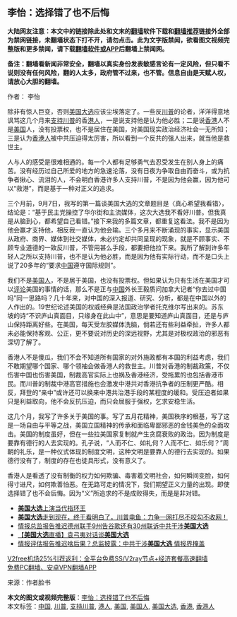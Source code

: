  <h2>李怡：选择错了也不后悔</h2> <p class="notice"><b>大陆网友注意：本文中的链接除此处和文末的<a href="https://github.com/bannedbook/fanqiang" >翻墙</a>软件下载和<a href="https://github.com/killgcd/justmysocks/blob/master/README.md">翻墙推荐</a>链接外全部为禁网链接，未翻墙状态下打不开，请勿点击。此为文字版禁闻，欲看图文视频完整版和更多禁闻，请下载<a href="https://github.com/bannedbook/fanqiang">翻墙软件或APP</a>后翻墙上禁闻网。</p><p>备注：翻墙看新闻非常安全，翻墙以真实身份发表敏感言论有一定风险，但只看不说则没有任何风险，翻的人太多，政府管不过来，也不管。信息自由是天赋人权，请放心大胆的翻墙。</b></p>  <div class="entry"> <p>作者： 李怡</p> <p>除非有惊人巨变，否则<a href="https://www.bannedbook.org/bnews/tag/%e7%be%8e%e5%9b%bd%e5%a4%a7%e9%80%89/" class="st_tag internal_tag" rel="tag" title="标签 美国大选 下的日志">美国大选</a>应该尘埃落定了。一些反<a href="https://www.bannedbook.org/bnews/tag/%e5%b7%9d%e6%99%ae/" class="st_tag internal_tag" rel="tag" title="标签 川普 下的日志">川普</a>的论者，洋洋得意地讽骂这几个月来<a href="https://www.bannedbook.org/bnews/tag/%E6%94%AF%E6%8C%81%E5%B7%9D%E6%99%AE/" class="st_tag internal_tag" rel="tag" title="标签 支持川普 下的日志">支持川普</a>的香<a href="https://www.bannedbook.org/bnews/tag/%e6%b8%af%e4%ba%ba/" class="st_tag internal_tag" rel="tag" title="标签 港人 下的日志">港人</a>，一是说支持他是认为他必胜；二是说<a href="https://www.bannedbook.org/bnews/tag/%e9%a6%99%e6%b8%af/" class="st_tag internal_tag" rel="tag" title="标签 香港 下的日志">香港</a>人不是<a href="https://www.bannedbook.org/bnews/tag/%e7%be%8e%e5%9b%bd/" class="st_tag internal_tag" rel="tag" title="标签 美国 下的日志">美国</a>人，没有投票权，也不是居住在美国，对美国现实政治经济社会一无所知；三是认为<a href="https://www.bannedbook.org/bnews/tag/%E9%A6%99%E6%B8%AF%E4%BA%BA/" class="st_tag internal_tag" rel="tag" title="标签 香港人 下的日志">香港人</a>被中共压迫得太厉害，所以看到一个反共的强人出来，就当他是救世主。</p>  <p>人与人的感受是很难相通的。每一个人都有足够勇气去忍受发生在别人身上的痛苦。没有经历过自己所爱的地方的急速沦落，没有日夜为争取自由而奋斗，或为抗争者揪心、流泪的人，不会明白香港许多人支持川普，不是因为他会赢，因为他可以“救港”，而是基于一种对正义的追求。</p> <p>三个月前，9月7日，我写的第一篇谈美国大选的文章题目是〈真心希望我看错〉，结论是：“基于民主党操控了华尔街和主流媒体，这次大选我不看好川普。但我真是从脑到心，都希望自己看错。”接下来我的多篇文章，都重复这看法。我不是因为他会赢才支持他，相反我一直认为他会输。三个多月来不断涌现的事实，显示美国从政府、商界、媒体到社交媒体，未必约定却共同呈现的现象，就是不顾事实、不顾专业道德的一致反川普，不管用甚么手段，都要把他拉下来。我所了解到许多年轻人之所以支持川普，也不是认为他必胜，而是因为他有实际行动，而不是口头上说了20多年的“要求<span class='wp_keywordlink_affiliate'><a href="https://www.bannedbook.org/" title="中国" target="_blank">中国</a></span>遵守国际规则”。</p>  <p>我们不是<a href="https://www.bannedbook.org/bnews/tag/%E7%BE%8E%E5%9B%BD%E4%BA%BA/" class="st_tag internal_tag" rel="tag" title="标签 美国人 下的日志">美国人</a>，不是居于美国，也没有投票权。但如果认为只有生活在美国才可以<span class='wp_keywordlink_affiliate'><a href="https://www.bannedbook.org/bnews/comments/" title="新闻评论" target="_blank">评论</a></span>美国的事情的话，那么不是正与<a href="https://www.bannedbook.org/bnews/tag/%E4%B8%AD%E5%9B%BD/" class="st_tag internal_tag" rel="tag" title="标签 中国 下的日志">中国</a>外长王毅质问加拿大记者“你去过中国吗”同一思路吗？几十年来，对中国的深入报道、研究、分析，都是在中国以外的人作出的。19世纪论述美国的权威经典是法国政治学者托克维尔写出来的。苏东坡的诗“不识庐山真面目，只缘身在此山中”，意思是要知道庐山真面目，还是与庐山保持距离好些。在美国，每天受左胶媒体洗脑，倘若还有些利益牵扯，许多人都未必能保持客观、公正，更不要说对历史的深远视野，尤其是对极权政治的邪恶有深切了解了。</p> <p>香港人不是傻瓜，我们不会不知道所有国家的对外施政都有本国的利益考虑，我们不敢期望哪个国家、哪个领袖会做香港人的救世主。川普对香港的制裁政策，不仅伤害中国也伤害美国，制裁高官实际上也祸及香港经济，受拖累的也包括香港市民。而川普的制裁中港高官措施也会激发中港共对香港抗争者的压制更严酷。相反，拜登的“亲中”或许还可以换来中港共治港手段的某程度的缓和。受压迫者如果只是利益取向，他不会反抗压迫，而只会屈服于强权，乞求安稳生活。</p>  <p>这几个月，我写了许多关于美国的事。写了五月花精神，美国秩序的根基，写了这是一场自由与平等之战，美国立国精神的传承和面临卑鄙邪恶的金钱美色的全面攻击。美国的制度虽好，但在一些拉美国家复制就产生贪腐衰败的政治。因为制度是要靠有德行的人去实现的。孔子说，“人而不仁、如礼何？人而不仁、如乐何？”周朝的礼乐，是一种仪式体现的制度文明，这种文明是要靠人的德行去实现的。如果德行没有了，制度的存在也徒具形式，没有意义了。</p> <p>香港人是看透了没有制衡的权力如何欺骗、毒害着文明社会，如何瞬间变脸，如何得寸进尺，如何欺善怕恶。在无路可走的情况下，我们期望正义力量的出现。即使选择错了也不会后悔。因为“义”所追求的不是成败得失，而是是非对错。</p>  <ul class='op-related-articles' title='相关阅读'> <li><a href='https://www.bannedbook.org/bnews/bannedvideo/20201219/1450723.html' target='_blank'><b>美国大选</b>上演当代指环王</a></li> <li><a href='https://www.bannedbook.org/bnews/bannedvideo/20201219/1450688.html' target='_blank'><b>美国大选</b>走到现在，终于看明白了，川普电鱼：力争一网打尽不咬勾不收网！</a></li> <li><a href='https://www.bannedbook.org/bnews/taiwannews/20201218/1450411.html' target='_blank'>情报总监报告推迟德州联手9州告谷歌还有30州联诉中共干涉<b>美国大选</b></a></li> <li><a href='https://www.bannedbook.org/bnews/bannedvideo/20201218/1450003.html' target='_blank'>【<b>美国大选</b>直播】袁弓夷对话谈<b>美国大选</b></a></li> <li><a href='https://www.bannedbook.org/bnews/topimagenews/20201218/1449985.html' target='_blank'>情报评估报告推迟啥后果？总监披露：中共干涉<b>美国大选</b> 情报界掩盖</a></li> </ul> <p class="texttj"> <a href="https://github.com/bannedbook/fanqiang/wiki/V2ray%E6%9C%BA%E5%9C%BA" target="_blank">V2free机场25%引荐返利：全平台免费SS/V2ray节点+经济套餐高速翻墙</a><br/> <a href="https://github.com/bannedbook/fanqiang/wiki/%E7%A6%81%E9%97%BB%E7%BD%91%E5%AE%89%E5%8D%93%E7%BF%BB%E5%A2%99%E6%96%B0%E9%97%BBAPP" target="_blank">免费PC翻墙、安卓VPN翻墙APP</a></p><p> 来源：作者脸书 </p><a name='sharetosocial'></a>       <div><b>本文的图文或视频完整版</b>：<a href='https://www.bannedbook.org/bnews/comments/20201219/1450725.html'>李怡：选择错了也不后悔</a></div>  </div><!--END ENTRY--> <div class="postfooter"> <div>本文标签：<a href="https://www.bannedbook.org/bnews/tag/%E4%B8%AD%E5%9B%BD/" rel="tag">中国</a>, <a href="https://www.bannedbook.org/bnews/tag/%e5%b7%9d%e6%99%ae/" rel="tag">川普</a>, <a href="https://www.bannedbook.org/bnews/tag/%E6%94%AF%E6%8C%81%E5%B7%9D%E6%99%AE/" rel="tag">支持川普</a>, <a href="https://www.bannedbook.org/bnews/tag/%e6%b8%af%e4%ba%ba/" rel="tag">港人</a>, <a href="https://www.bannedbook.org/bnews/tag/%e7%be%8e%e5%9b%bd/" rel="tag">美国</a>, <a href="https://www.bannedbook.org/bnews/tag/%E7%BE%8E%E5%9B%BD%E4%BA%BA/" rel="tag">美国人</a>, <a href="https://www.bannedbook.org/bnews/tag/%e7%be%8e%e5%9b%bd%e5%a4%a7%e9%80%89/" rel="tag">美国大选</a>, <a href="https://www.bannedbook.org/bnews/tag/%e9%a6%99%e6%b8%af/" rel="tag">香港</a>, <a href="https://www.bannedbook.org/bnews/tag/%E9%A6%99%E6%B8%AF%E4%BA%BA/" rel="tag">香港人</a></div>  </div><!--END POSTFOOTER--> 